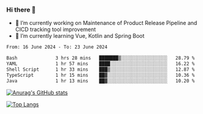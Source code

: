 ### Hi there 👋

- 🔭 I’m currently working on Maintenance of Product Release Pipeline and CICD tracking tool improvement
- 🌱 I’m currently learning Vue, Kotlin and Spring Boot

<!--START_SECTION:waka-->

```txt
From: 16 June 2024 - To: 23 June 2024

Bash              3 hrs 28 mins   ███████▒░░░░░░░░░░░░░░░░░   28.79 %
YAML              1 hr 57 mins    ████░░░░░░░░░░░░░░░░░░░░░   16.22 %
Shell Script      1 hr 33 mins    ███▒░░░░░░░░░░░░░░░░░░░░░   12.87 %
TypeScript        1 hr 15 mins    ██▓░░░░░░░░░░░░░░░░░░░░░░   10.36 %
Java              1 hr 13 mins    ██▓░░░░░░░░░░░░░░░░░░░░░░   10.20 %
```

<!--END_SECTION:waka-->

[![Anurag's GitHub stats](https://github-readme-stats.vercel.app/api?username=yunhao981&show_icons=true&theme=solarized-dark)](https://github.com/anuraghazra/github-readme-stats)

[![Top Langs](https://github-readme-stats.vercel.app/api/top-langs/?username=yunhao981&theme=solarized-dark&layout=compact)](https://github.com/anuraghazra/github-readme-stats)

<!--
**yunhao981/yunhao981** is a ✨ _special_ ✨ repository because its `README.md` (this file) appears on your GitHub profile.

Here are some ideas to get you started:

- 🔭 I’m currently working on Maintenance of Release Pipeline and CICD tracking tool improvement
- 🌱 I’m currently learning Vue, Kotlin and Spring Boot
- 👯 I’m looking to collaborate on ...
- 🤔 I’m looking for help with ...
- 💬 Ask me about ...
- 📫 How to reach me: ...
- 😄 Pronouns: ...
- ⚡ Fun fact: ...
-->


